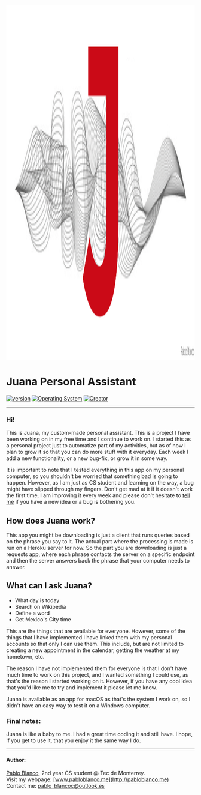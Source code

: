 <img src="Juana.png" width="2553" height="945" alt="Juana's App Logo">


# Juana Personal Assistant

[![version](https://img.shields.io/badge/version-v1.0-red.svg)]()
[![Operating System](https://img.shields.io/badge/Supports-macOS-blue.svg)]()
[![Creator](https://img.shields.io/badge/Maintained%20by-Pablo%20Blanco-important.svg)](http://pabloblanco.me)

____

### Hi!
This is Juana, my custom-made personal assistant. This is a project I have been working on in my
free time and I continue to work on. I started this as a personal project just to automatize part 
of my activities, but as of now I plan to grow it so that you can do more stuff with it everyday.
Each week I add a new functionality, or a new bug-fix, or grow it in some way.  

It is important to note that I tested everything in this app on my personal computer,
so you shouldn't be worried that something bad is going to happen. However, as I am just as CS
student and learning on the way, a bug might have slipped through my fingers. 
Don't get mad at it if it doesn't work the first time, I am improving it every week and please
don't hesitate to [tell me](mailto:pablo_blancoc@outlook.es) if you have a new idea or a bug is bothering you.  

## How does Juana work?
 This app you might be downloading is just a client that runs queries based on the phrase you say
 to it. The actual part where the processing is made is run on a Heroku server for now. So the part
 you are downloading is just a requests app, where each phrase contacts the server on a specific 
 endpoint and then the server answers back the phrase that your computer needs to answer.
 
## What can I ask Juana?
* What day is today
* Search on Wikipedia
* Define a word
* Get Mexico's City time

This are the things that are available for everyone. However, some of the things that I have 
implemented I have linked them with my personal accounts so that only I can use them. This include, 
but are not limited to creating a new appointment in the calendar, getting the weather at my hometown, etc.

The reason I have not implemented them for everyone is that I don't have much time to work on this project,
and I wanted something I could use, as that's the reason I started working on it. However, if you have 
any cool idea that you'd like me to try and implement it please let me know.

Juana is available as an app for macOS as that's the system I work on, so I didn't have an easy way
to test it on a Windows computer.

### Final notes:
Juana is like a baby to me. I had a great time coding it and still have. I hope, if you get to use
it, that you enjoy it the same way I do.

____

#### Author:
[Pablo Blanco](https://www.instagram.com/pablo_blancoc), 2nd year CS student @ Tec de Monterrey.  
Visit my webpage: [www.pabloblanco.me](http://pabloblanco.me)  
Contact me: [pablo_blancoc@outlook.es](mailto:pablo_blancoc@outlook.es)